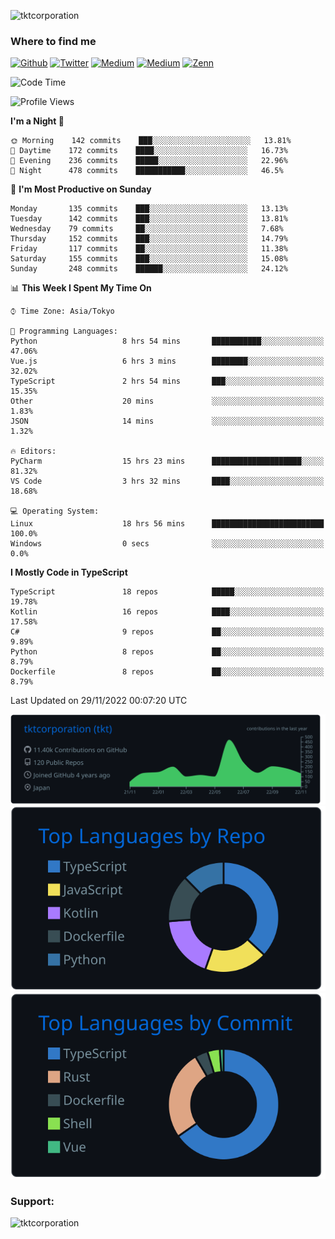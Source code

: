 <p align="left"> <img src="https://komarev.com/ghpvc/?username=tktcorporation&label=Profile%20views&color=0e75b6&style=flat" alt="tktcorporation" /> </p>

<h3>Where to find me</h3>
<p>
<a href="https://github.com/tktcorporation" target="_blank"><img alt="Github" src="https://img.shields.io/badge/GitHub-%2312100E.svg?&style=for-the-badge&logo=Github&logoColor=white" /></a>
<a href="https://twitter.com/tktcorporation" target="_blank"><img alt="Twitter" src="https://img.shields.io/badge/twitter-%231DA1F2.svg?&style=for-the-badge&logo=twitter&logoColor=white" /></a>
<a href="https://www.linkedin.com/in/tktcorporation" target="_blank"><img alt="Medium" src="https://img.shields.io/badge/linkdin-0a66c2.svg?&style=for-the-badge&logo=linkedin&logoColor=white" /></a>
<a href="https://qiita.com/tktcorporation" target="_blank"><img alt="Medium" src="https://img.shields.io/badge/qiita-55C500.svg?&style=for-the-badge&logo=qiita&logoColor=white" /></a>
<a href="https://zenn.dev/tktcorporation" target="_blank"><img alt="Zenn" src="https://img.shields.io/badge/Zenn-3EA8FF.svg?&style=for-the-badge&logo=Zenn&logoColor=white" /></a>
</p>
  
<!--START_SECTION:waka-->
![Code Time](http://img.shields.io/badge/Code%20Time-748%20hrs%2012%20mins-blue)

![Profile Views](http://img.shields.io/badge/Profile%20Views-0-blue)

**I'm a Night 🦉** 

```text
🌞 Morning    142 commits    ███░░░░░░░░░░░░░░░░░░░░░░   13.81% 
🌆 Daytime    172 commits    ████░░░░░░░░░░░░░░░░░░░░░   16.73% 
🌃 Evening    236 commits    █████░░░░░░░░░░░░░░░░░░░░   22.96% 
🌙 Night      478 commits    ███████████░░░░░░░░░░░░░░   46.5%

```
📅 **I'm Most Productive on Sunday** 

```text
Monday       135 commits    ███░░░░░░░░░░░░░░░░░░░░░░   13.13% 
Tuesday      142 commits    ███░░░░░░░░░░░░░░░░░░░░░░   13.81% 
Wednesday    79 commits     ██░░░░░░░░░░░░░░░░░░░░░░░   7.68% 
Thursday     152 commits    ███░░░░░░░░░░░░░░░░░░░░░░   14.79% 
Friday       117 commits    ██░░░░░░░░░░░░░░░░░░░░░░░   11.38% 
Saturday     155 commits    ███░░░░░░░░░░░░░░░░░░░░░░   15.08% 
Sunday       248 commits    ██████░░░░░░░░░░░░░░░░░░░   24.12%

```


📊 **This Week I Spent My Time On** 

```text
⌚︎ Time Zone: Asia/Tokyo

💬 Programming Languages: 
Python                   8 hrs 54 mins       ███████████░░░░░░░░░░░░░░   47.06% 
Vue.js                   6 hrs 3 mins        ████████░░░░░░░░░░░░░░░░░   32.02% 
TypeScript               2 hrs 54 mins       ███░░░░░░░░░░░░░░░░░░░░░░   15.35% 
Other                    20 mins             ░░░░░░░░░░░░░░░░░░░░░░░░░   1.83% 
JSON                     14 mins             ░░░░░░░░░░░░░░░░░░░░░░░░░   1.32%

🔥 Editors: 
PyCharm                  15 hrs 23 mins      ████████████████████░░░░░   81.32% 
VS Code                  3 hrs 32 mins       ████░░░░░░░░░░░░░░░░░░░░░   18.68%

💻 Operating System: 
Linux                    18 hrs 56 mins      █████████████████████████   100.0% 
Windows                  0 secs              ░░░░░░░░░░░░░░░░░░░░░░░░░   0.0%

```

**I Mostly Code in TypeScript** 

```text
TypeScript               18 repos            █████░░░░░░░░░░░░░░░░░░░░   19.78% 
Kotlin                   16 repos            ████░░░░░░░░░░░░░░░░░░░░░   17.58% 
C#                       9 repos             ██░░░░░░░░░░░░░░░░░░░░░░░   9.89% 
Python                   8 repos             ██░░░░░░░░░░░░░░░░░░░░░░░   8.79% 
Dockerfile               8 repos             ██░░░░░░░░░░░░░░░░░░░░░░░   8.79%

```



 Last Updated on 29/11/2022 00:07:20 UTC
<!--END_SECTION:waka-->

[![](https://raw.githubusercontent.com/tktcorporation/tktcorporation/master/profile-summary-card-output/github_dark/0-profile-details.svg)](https://github.com/vn7n24fzkq/github-profile-summary-cards)
[![](https://raw.githubusercontent.com/tktcorporation/tktcorporation/master/profile-summary-card-output/github_dark/1-repos-per-language.svg)](https://github.com/vn7n24fzkq/github-profile-summary-cards) [![](https://raw.githubusercontent.com/tktcorporation/tktcorporation/master/profile-summary-card-output/github_dark/2-most-commit-language.svg)](https://github.com/vn7n24fzkq/github-profile-summary-cards)

<h3 align="left">Support:</h3>
<p><a href="https://www.buymeacoffee.com/tktcorporation"> <img align="left" src="https://cdn.buymeacoffee.com/buttons/v2/default-yellow.png" height="50" width="210" alt="tktcorporation" /></a></p><br><br>
